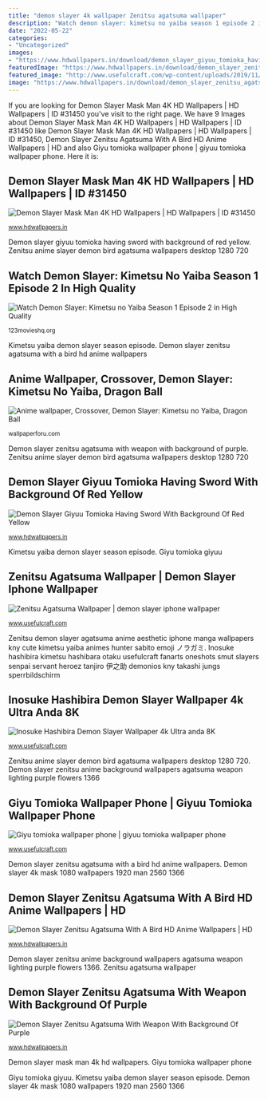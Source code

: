 ```yaml
---
title: "demon slayer 4k wallpaper Zenitsu agatsuma wallpaper"
description: "Watch demon slayer: kimetsu no yaiba season 1 episode 2 in high quality"
date: "2022-05-22"
categories:
- "Uncategorized"
images:
- "https://www.hdwallpapers.in/download/demon_slayer_giyuu_tomioka_having_sword_with_background_of_red_yellow_and_blue_abstract_hd_anime-1920x1080.jpg"
featuredImage: "https://www.hdwallpapers.in/download/demon_slayer_zenitsu_agatsuma_with_a_bird_hd_anime-1280x720.jpg"
featured_image: "http://www.usefulcraft.com/wp-content/uploads/2019/11/Inosuke-Hashibira14.jpg"
image: "https://www.hdwallpapers.in/download/demon_slayer_zenitsu_agatsuma_with_weapon_with_background_of_purple_flowers_with_lighting_hd_anime-1366x768.jpg"
---
```


If you are looking for Demon Slayer Mask Man 4K HD Wallpapers | HD Wallpapers | ID #31450 you've visit to the right page. We have 9 Images about Demon Slayer Mask Man 4K HD Wallpapers | HD Wallpapers | ID #31450 like Demon Slayer Mask Man 4K HD Wallpapers | HD Wallpapers | ID #31450, Demon Slayer Zenitsu Agatsuma With A Bird HD Anime Wallpapers | HD and also Giyu tomioka wallpaper phone | giyuu tomioka wallpaper phone. Here it is:

## Demon Slayer Mask Man 4K HD Wallpapers | HD Wallpapers | ID #31450

![Demon Slayer Mask Man 4K HD Wallpapers | HD Wallpapers | ID #31450](https://www.hdwallpapers.in/download/demon_slayer_mask_man_4k_hd-1920x1080.jpg "Watch demon slayer: kimetsu no yaiba season 1 episode 2 in high quality")

<small>www.hdwallpapers.in</small>

Demon slayer giyuu tomioka having sword with background of red yellow. Zenitsu anime slayer demon bird agatsuma wallpapers desktop 1280 720

## Watch Demon Slayer: Kimetsu No Yaiba Season 1 Episode 2 In High Quality

![Watch Demon Slayer: Kimetsu no Yaiba Season 1 Episode 2 in High Quality](https://image.tmdb.org/t/p/w780/s0dLci64D9QbU3xOVrebQWB1jZU.jpg "Inosuke hashibira demon slayer wallpaper 4k ultra anda 8k")

<small>123movieshq.org</small>

Kimetsu yaiba demon slayer season episode. Demon slayer zenitsu agatsuma with a bird hd anime wallpapers

## Anime Wallpaper, Crossover, Demon Slayer: Kimetsu No Yaiba, Dragon Ball

![Anime wallpaper, Crossover, Demon Slayer: Kimetsu no Yaiba, Dragon Ball](https://wallpaperforu.com/wp-content/uploads/2020/11/one-piece-wallpaper-201130200527361440x2560.jpg "Demon slayer zenitsu agatsuma with weapon with background of purple")

<small>wallpaperforu.com</small>

Demon slayer zenitsu agatsuma with weapon with background of purple. Zenitsu anime slayer demon bird agatsuma wallpapers desktop 1280 720

## Demon Slayer Giyuu Tomioka Having Sword With Background Of Red Yellow

![Demon Slayer Giyuu Tomioka Having Sword With Background Of Red Yellow](https://www.hdwallpapers.in/download/demon_slayer_giyuu_tomioka_having_sword_with_background_of_red_yellow_and_blue_abstract_hd_anime-1920x1080.jpg "Zenitsu anime slayer demon bird agatsuma wallpapers desktop 1280 720")

<small>www.hdwallpapers.in</small>

Kimetsu yaiba demon slayer season episode. Giyu tomioka giyuu

## Zenitsu Agatsuma Wallpaper | Demon Slayer Iphone Wallpaper

![Zenitsu Agatsuma Wallpaper | demon slayer iphone wallpaper](https://www.usefulcraft.com/wp-content/uploads/2020/01/zenitsu-agatsuma-wallpaper-18.jpg "Zenitsu anime slayer demon bird agatsuma wallpapers desktop 1280 720")

<small>www.usefulcraft.com</small>

Zenitsu demon slayer agatsuma anime aesthetic iphone manga wallpapers kny cute kimetsu yaiba animes hunter sabito emoji ノラガミ. Inosuke hashibira kimetsu hashibara otaku usefulcraft fanarts oneshots smut slayers senpai servant heroez tanjiro 伊之助 demonios kny takashi jungs sperrbildschirm

## Inosuke Hashibira Demon Slayer Wallpaper 4k Ultra Anda 8K

![Inosuke Hashibira Demon Slayer Wallpaper 4k Ultra anda 8K](http://www.usefulcraft.com/wp-content/uploads/2019/11/Inosuke-Hashibira14.jpg "Slayer wallpaperforu wxga")

<small>www.usefulcraft.com</small>

Zenitsu anime slayer demon bird agatsuma wallpapers desktop 1280 720. Demon slayer zenitsu anime background wallpapers agatsuma weapon lighting purple flowers 1366

## Giyu Tomioka Wallpaper Phone | Giyuu Tomioka Wallpaper Phone

![Giyu tomioka wallpaper phone | giyuu tomioka wallpaper phone](https://www.usefulcraft.com/wp-content/uploads/2019/11/Giyu-Tomioka36.jpg "Demon slayer zenitsu anime background wallpapers agatsuma weapon lighting purple flowers 1366")

<small>www.usefulcraft.com</small>

Demon slayer zenitsu agatsuma with a bird hd anime wallpapers. Demon slayer 4k mask 1080 wallpapers 1920 man 2560 1366

## Demon Slayer Zenitsu Agatsuma With A Bird HD Anime Wallpapers | HD

![Demon Slayer Zenitsu Agatsuma With A Bird HD Anime Wallpapers | HD](https://www.hdwallpapers.in/download/demon_slayer_zenitsu_agatsuma_with_a_bird_hd_anime-1280x720.jpg "Demon slayer 4k mask 1080 wallpapers 1920 man 2560 1366")

<small>www.hdwallpapers.in</small>

Demon slayer zenitsu anime background wallpapers agatsuma weapon lighting purple flowers 1366. Zenitsu agatsuma wallpaper

## Demon Slayer Zenitsu Agatsuma With Weapon With Background Of Purple

![Demon Slayer Zenitsu Agatsuma With Weapon With Background Of Purple](https://www.hdwallpapers.in/download/demon_slayer_zenitsu_agatsuma_with_weapon_with_background_of_purple_flowers_with_lighting_hd_anime-1366x768.jpg "Giyu tomioka wallpaper phone")

<small>www.hdwallpapers.in</small>

Demon slayer mask man 4k hd wallpapers. Giyu tomioka wallpaper phone

Giyu tomioka giyuu. Kimetsu yaiba demon slayer season episode. Demon slayer 4k mask 1080 wallpapers 1920 man 2560 1366

